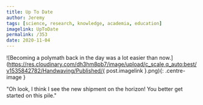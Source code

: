 ```yaml
---
title: Up To Date
author: Jeremy
tags: [science, research, knowledge, academia, education]
imagelink: UpToDate
permalink: /353
date: 2020-11-04
---
```


![Becoming a polymath back in the day was a lot easier than now.](https://res.cloudinary.com/dh3hm8pb7/image/upload/c_scale,q_auto:best/v1535842782/Handwaving/Published/{ post.imagelink }.png){: .centre-image }

"Oh look, I think I see the new shipment on the horizon! You better get started on this pile."
